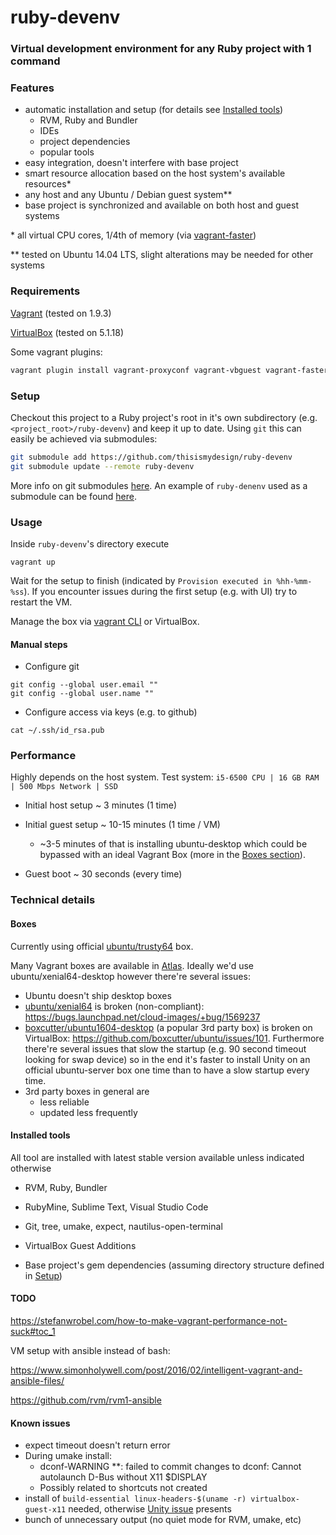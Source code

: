 # ruby-devenv

### Virtual development environment for any Ruby project with 1 command

### Features

- automatic installation and setup (for details see [Installed tools](https://github.com/thisismydesign/ruby-devenv#installed-tools))
  - RVM, Ruby and Bundler
  - IDEs
  - project dependencies
  - popular tools
- easy integration, doesn't interfere with base project
- smart resource allocation based on the host system's available resources*
- any host and any Ubuntu / Debian guest system**
- base project is synchronized and available on both host and guest systems

\* all virtual CPU cores, 1/4th of memory (via [vagrant-faster](https://github.com/rdsubhas/vagrant-faster))

\** tested on Ubuntu 14.04 LTS, slight alterations may be needed for other systems

### Requirements

[Vagrant](https://www.vagrantup.com/) (tested on 1.9.3)

[VirtualBox](https://www.virtualbox.org/) (tested on 5.1.18)

Some vagrant plugins:
```bash
vagrant plugin install vagrant-proxyconf vagrant-vbguest vagrant-faster
```

### Setup

Checkout this project to a Ruby project's root in it's own subdirectory (e.g. `<project_root>/ruby-devenv`) and keep it up to date. Using `git` this can easily be achieved via submodules:

```bash
git submodule add https://github.com/thisismydesign/ruby-devenv
git submodule update --remote ruby-devenv
```

More info on git submodules [here](https://git-scm.com/book/en/v2/Git-Tools-Submodules). An example of `ruby-denenv` used as a submodule can be found [here](https://github.com/thisismydesign/json-streamer).

### Usage

Inside `ruby-devenv`'s directory execute

`vagrant up`

Wait for the setup to finish (indicated by `Provision executed in %hh-%mm-%ss`). If you encounter issues during the first setup (e.g. with UI) try to restart the VM.

Manage the box via [vagrant CLI](https://www.vagrantup.com/docs/cli/) or VirtualBox.

#### Manual steps
- Configure git
```
git config --global user.email ""
git config --global user.name ""
```
- Configure access via keys (e.g. to github)
```
cat ~/.ssh/id_rsa.pub
```

### Performance

Highly depends on the host system. Test system: `i5-6500 CPU | 16 GB RAM | 500 Mbps Network | SSD`

- Initial host setup ~ 3 minutes (1 time)

- Initial guest setup ~ 10-15 minutes (1 time / VM)

  - ~3-5 minutes of that is installing ubuntu-desktop which could be bypassed with an ideal Vagrant Box (more in the [Boxes section](https://github.com/thisismydesign/ruby-devenv#boxes)).

- Guest boot ~ 30 seconds (every time)

### Technical details

#### Boxes

Currently using official [ubuntu/trusty64](https://atlas.hashicorp.com/ubuntu/boxes/trusty64) box.

Many Vagrant boxes are available in [Atlas](https://atlas.hashicorp.com/boxes/search). Ideally we'd use ubuntu/xenial64-desktop however there're several issues:
- Ubuntu doesn't ship desktop boxes
- [ubuntu/xenial64](https://atlas.hashicorp.com/ubuntu/boxes/xenial64) is broken (non-compliant): https://bugs.launchpad.net/cloud-images/+bug/1569237
- [boxcutter/ubuntu1604-desktop](https://atlas.hashicorp.com/boxcutter/boxes/ubuntu1604-desktop) (a popular 3rd party box) is broken on VirtualBox: https://github.com/boxcutter/ubuntu/issues/101. Furthermore there're several issues that slow the startup (e.g. 90 second timeout looking for swap device) so in the end it's faster to install Unity on an official ubuntu-server box one time than to have a slow startup every time.
- 3rd party boxes in general are
  - less reliable 
  - updated less frequently

#### Installed tools

All tool are installed with latest stable version available unless indicated otherwise

- RVM, Ruby, Bundler

- RubyMine, Sublime Text, Visual Studio Code

- Git, tree, umake, expect, nautilus-open-terminal

- VirtualBox Guest Additions

- Base project's gem dependencies (assuming directory structure defined in [Setup](https://github.com/thisismydesign/ruby-devenv#setup))

#### TODO

https://stefanwrobel.com/how-to-make-vagrant-performance-not-suck#toc_1

VM setup with ansible instead of bash:

https://www.simonholywell.com/post/2016/02/intelligent-vagrant-and-ansible-files/

https://github.com/rvm/rvm1-ansible

#### Known issues

- expect timeout doesn't return error
- During umake install:
  - dconf-WARNING **: failed to commit changes to dconf: Cannot autolaunch D-Bus without X11 $DISPLAY
  - Possibly related to shortcuts not created
- install of `build-essential linux-headers-$(uname -r) virtualbox-guest-x11` needed, otherwise [Unity issue](http://askubuntu.com/questions/17381/unity-doesnt-load-no-launcher-no-dash-appears) presents
- bunch of unnecessary output (no quiet mode for RVM, umake, etc)

